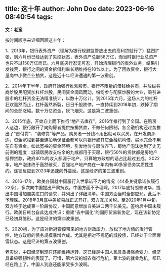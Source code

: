 title: 这十年
author: John Doe
date: 2023-06-16 08:40:54
tags:
---
**文：老蛮**

按时间顺序来详细回顾这十年：<!--more-->

1、2013年，银行表外资产（理解为银行规避监管放出去的高利贷就行了）猛烈扩张，到六月份已经达到了失控状态，表外资产总额58万亿，而当时银行业总资产也只不过150万亿而已。六月底央行忍无可忍，开始清理银行的表外业务，结果引发钱荒，银行之间的资金拆借利率长期维持在10%以上。为了回收资金，银行大量向中小微企业抽贷，这是近十年经济遭遇的第一波重创。

2、2014年下半年，政府开始强行推涨股市。银行不限量的借钱给券商，并放纵券商给股民配资加杠杆炒股。民间资金闻风而动，纷纷参与配资炒股的大业，吸引进股市的杠杆资金无法精准统计，以数十万亿计。到2015年六月，这场人为的杠杆狂欢戛然而止，杠杆轰然断裂，日日千股跌停，一直持续到2016年初，跌掉了期间的全部涨幅。数十万亿资金，灰飞烟灭。这是第二波重创。

3、2015年底，开始自上而下推行“地产去库存”，2016年推行到了全国。在购房人这边，银行敞开了向购房者提供按揭贷款，不做任何限制，各金融机构还趁势推出了“首付贷”、“装修贷”等产品，购房者一分钱不用出就可以买房。在开发商那边，资金宽松到甚至连拍地保证金都可以向银行或其它金融机构借，买地完全不用花自有资金。如此宽裕的资金环境，引发地价与房价齐飞，房地产泡沫达到了史无前例的程度：城镇居民收支结余的九成都用于买房，银行50%的贷款都是房地产抵押贷款，政府40%的收入都源于地产，只算地方政府的话占比超过五成。2022年，地产泡沫终于轰然破灭，百强地产地产商在一年内有40多家债务实质性违约。连锁反应到2023年迅速向外蔓延。这是经济的第三波重创。

4、2016-17年，欧美各国就中国履行入世承诺不力的情况（44条关键承诺仅履行22条），多次向中国提出严肃抗议。中国方面不予理睬。2017年底特朗普访华，提出中国增加自美进口的请求，并列出了详细清单。中国方面当时全部应允，此后不予理睬。2018年3月底中美贸易战正式开打，双方互加关税。至2020年1月中旬，双方终于达成第一阶段协议，中国同意增加自美进口两千亿美元。签约后中国未履行。欧美日韩台自此达成共识：重建“去中国化”的国际贸易新协定，现在该新协定已经初具雏形。这是经济的第四波重创。

5、2020初，为了应对新冠管控带来的地方财政压力，放松了地方债的发行管控，地方政府的债务规模暴增六成。尤其是相对不规范的城投债，已经处于全面爆雷状态。这是经济的第五波重创。

老实说，中国经济到现在还能维持运转，这已经是中国人民具备极强承受力，经济具备极强韧性的表现了。可惜，第六波的城农商行危机，第七波的就业危机，都已经在路上了。中国人到底还能承受多少波啊。